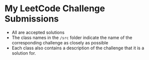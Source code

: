 # My LeetCode Challenge Submissions
+ All are accepted solutions
+ The class names in the `/src` folder indicate the name of the corresponding challenge as closely as possible
+ Each class also contains a description of the challenge that it is a solution for.